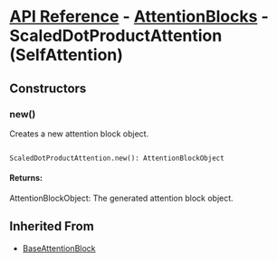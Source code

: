 # [API Reference](../../API.md) - [AttentionBlocks](../AttentionBlocks.md) - ScaledDotProductAttention (SelfAttention)

## Constructors

### new()

Creates a new attention block object.

```

ScaledDotProductAttention.new(): AttentionBlockObject

```

#### Returns:

AttentionBlockObject: The generated attention block object.

## Inherited From

* [BaseAttentionBlock](BaseAttentionBlock.md)
